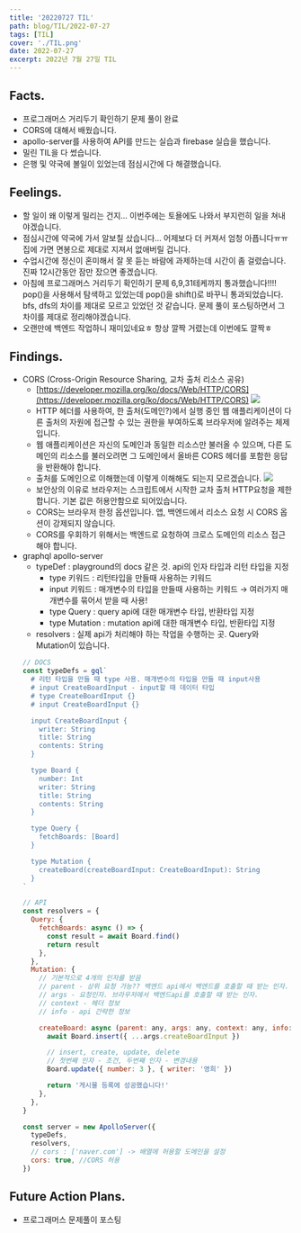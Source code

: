 ```yaml
---
title: '20220727 TIL'
path: blog/TIL/2022-07-27
tags: [TIL]
cover: './TIL.png'
date: 2022-07-27
excerpt: 2022년 7월 27일 TIL
---
```


## Facts.

- 프로그래머스 거리두기 확인하기 문제 풀이 완료
- CORS에 대해서 배웠습니다.
- apollo-server를 사용하여 API를 만드는 실습과 firebase 실습을 했습니다.
- 밀린 TIL을 다 썼습니다.
- 은행 및 약국에 볼일이 있었는데 점심시간에 다 해결했습니다.

## Feelings.

- 할 일이 왜 이렇게 밀리는 건지… 이번주에는 토욜에도 나와서 부지런히 일을 쳐내야겠습니다.
- 점심시간에 약국에 가서 알보칠 샀습니다… 어제보다 더 커져서 엄청 아픕니다ㅠㅠ 집에 가면 면봉으로 제대로 지져서 없애버릴 겁니다.
- 수업시간에 정신이 혼미해서 잘 못 듣는 바람에 과제하는데 시간이 좀 걸렸습니다. 진짜 12시간동안 잠만 잤으면 좋겠습니다.
- 아침에 프로그래머스 거리두기 확인하기 문제 6,9,31테케까지 통과했습니다!!!! pop()을 사용해서 탐색하고 있었는데 pop()을 shift()로 바꾸니 통과되었습니다. bfs, dfs의 차이를 제대로 모르고 있었던 것 같습니다. 문제 풀이 포스팅하면서 그 차이를 제대로 정리해야겠습니다.
- 오랜만에 백엔드 작업하니 재미있네요ㅎ 항상 깔짝 거렸는데 이번에도 깔짝ㅎ

## Findings.

- CORS (Cross-Origin Resource Sharing, 교차 출처 리소스 공유)
  - [https://developer.mozilla.org/ko/docs/Web/HTTP/CORS](https://developer.mozilla.org/ko/docs/Web/HTTP/CORS)
    ![](./whoRead.png)
  - HTTP 헤더를 사용하여, 한 출처(도메인?)에서 실행 중인 웹 애플리케이션이 다른 출처의 자원에 접근할 수 있는 권한을 부여하도록 브라우저에 알려주는 체제입니다.
  - 웹 애플리케이션은 자신의 도메인과 동일한 리소스만 불러올 수 있으며, 다른 도메인의 리소스를 불러오려면 그 도메인에서 올바른 CORS 헤더를 포함한 응답을 반환해야 합니다.
  - 출처를 도메인으로 이해했는데 이렇게 이해해도 되는지 모르겠습니다.
    ![](./cors.png)
  - 보안상의 이유로 브라우저는 스크립트에서 시작한 교차 출처 HTTP요청을 제한합니다. 기본 값은 허용안함으로 되어있습니다.
  - CORS는 브라우저 한정 옵션입니다. 앱, 백엔드에서 리소스 요청 시 CORS 옵션이 강제되지 않습니다.
  - CORS를 우회하기 위해서는 백엔드로 요청하여 크로스 도메인의 리소스 접근해야 합니다.
- graphql apollo-server
  - typeDef : playground의 docs 같은 것. api의 인자 타입과 리턴 타입을 지정
    - type 키워드 : 리턴타입을 만들때 사용하는 키워드
    - input 키워드 : 매개변수의 타입을 만들때 사용하는 키워드 → 여러가지 매개변수를 묶어서 받을 때 사용!
    - type Query : query api에 대한 매개변수 타입, 반환타입 지정
    - type Mutation : mutation api에 대한 매개변수 타입, 반환타입 지정
  - resolvers : 실제 api가 처리해야 하는 작업을 수행하는 곳. Query와 Mutation이 있습니다.
  ```jsx
  // DOCS
  const typeDefs = gql`
    # 리턴 타입을 만들 때 type 사용. 매개변수의 타입을 만들 때 input사용
    # input CreateBoardInput - input할 때 데이터 타입
    # type CreateBoardInput {}
    # input CreateBoardInput {}

    input CreateBoardInput {
      writer: String
      title: String
      contents: String
    }

    type Board {
      number: Int
      writer: String
      title: String
      contents: String
    }

    type Query {
      fetchBoards: [Board]
    }

    type Mutation {
      createBoard(createBoardInput: CreateBoardInput): String
    }
  `

  // API
  const resolvers = {
    Query: {
      fetchBoards: async () => {
        const result = await Board.find()
        return result
      },
    },
    Mutation: {
      // 기본적으로 4개의 인자를 받음
      // parent - 상위 요청 가능?? 백엔드 api에서 백엔드를 호출할 때 받는 인자.
      // args - 요청인자. 브라우저에서 백엔드api를 호출할 때 받는 인자.
      // context - 헤더 정보
      // info - api 간략한 정보

      createBoard: async (parent: any, args: any, context: any, info: any) => {
        await Board.insert({ ...args.createBoardInput })

        // insert, create, update, delete
        // 첫번째 인자 - 조건, 두번째 인자 - 변경내용
        Board.update({ number: 3 }, { writer: '영희' })

        return '게시물 등록에 성공했습니다!'
      },
    },
  }

  const server = new ApolloServer({
    typeDefs,
    resolvers,
    // cors : ['naver.com'] -> 배열에 허용할 도메인을 설정
    cors: true, //CORS 허용
  })
  ```

## Future Action Plans.

- 프로그래머스 문제풀이 포스팅
